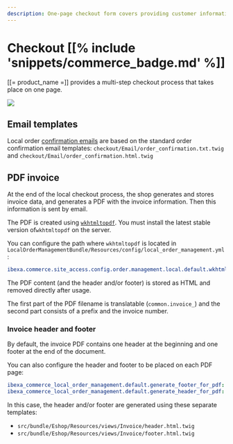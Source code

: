 ```yaml
---
description: One-page checkout form covers providing customer information, addresses, payment and shipping methods.
---
```


# Checkout [[% include 'snippets/commerce_badge.md' %]]

[[= product_name =]] provides a multi-step checkout process that takes place on one page.

![](../img/checkout_1.png)

## Email templates

Local order [confirmation emails](order_confirmation.md) are based on the standard order confirmation email templates:
`checkout/Email/order_confirmation.txt.twig` and `checkout/Email/order_confirmation.html.twig`

## PDF invoice

At the end of the local checkout process, the shop generates and stores invoice data, and generates a PDF with the invoice information.
Then this information is sent by email.

The PDF is created using [`wkhtmltopdf`](http://wkhtmltopdf.org).
You must install the latest stable version of`wkhtmltopdf` on the server.

You can configure the path where `wkhtmltopdf` is located in `LocalOrderManagementBundle/Resources/config/local_order_management.yml`:

``` yaml
ibexa.commerce.site_access.config.order.management.local.default.wkhtmltopdf_server_path: '/usr/bin/wkhtmltopdf'
```

The PDF content (and the header and/or footer) is stored as HTML and removed directly after usage.

The first part of the PDF filename is translatable (`common.invoice_`) and the second part consists of a prefix and the invoice number.

### Invoice header and footer

By default, the invoice PDF contains one header at the beginning and one footer at the end of the document.

You can also configure the header and footer to be placed on each PDF page:

``` yaml
ibexa_commerce_local_order_management.default.generate_footer_for_pdf: true
ibexa_commerce_local_order_management.default.generate_header_for_pdf: true
```

In this case, the header and/or footer are generated using these separate templates:

- `src/bundle/Eshop/Resources/views/Invoice/header.html.twig`
- `src/bundle/Eshop/Resources/views/Invoice/footer.html.twig`
